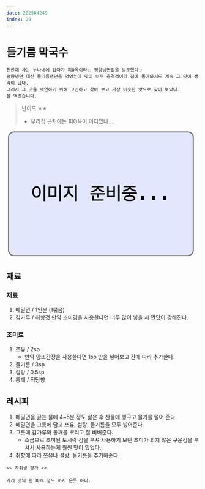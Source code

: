 ```yaml
---
date: 202504249
index: 29
---
```


# 들기름 막국수

```
천안에 사는 누나네에 갔다가 피O옥이라는 평양냉면집을 방문했다.
평양냉면 대신 들기름냉면을 먹었는데 맛이 너무 충격적이라 집에 돌아와서도 계속 그 맛이 생각이 났다.
그래서 그 맛을 재연하기 위해 고민하고 찾아 보고 가장 비슷한 맛으로 찾아 보았다.
잘 먹겠습니다.
```

> 난이도 ✭✭
> - 우리집 근처에는 피O옥이 어디있나....

![alt text](<../../../_assets/img/이미지 준비중.png>)

## 재료

### 재료
1. 메밀면 / 1인분 (1묶음)
1. 김가루 / 취향것 
    만약 조미김을 사용한다면 너무 많이 넣을 시 짠맛이 강해진다.

### 조미료
1. 쯔유 / 2sp 
    - 만약 양조간장을 사용한다면 1sp 만을 넣어보고 간에 따라 추가한다.
1. 들기름 / 3sp
1. 설탕 / 0.5sp
1. 통깨 / 적당향



## 레시피
1. 메밀면을 끓는 물에 4~5분 정도 삶은 후 찬물에 행구고 물기를 털어 준다.
1. 메밀면을 그릇에 담고 쯔유, 설탕, 들기름을 모두 넣어준다.
1. 그릇에 김가루와 통깨를 뿌리고 잘 비벼준다.
    - 소금으로 조미된 도시락 김을 부셔 사용하기 보단 조미가 되지 않은 구운김을 부셔서 사용하는게 훨씬 맛이 있었다.
1. 취향에 따라 쯔유나 설탕, 들기름을 추가해준다.


~~~
>> 자취생 평가 <<

가게 맛의 한 80% 정도 까지 온듯 하다.
~~~